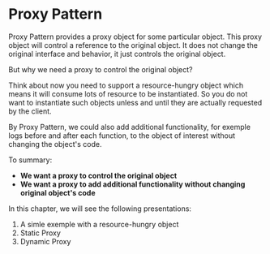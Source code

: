 # Proxy Pattern

Proxy Pattern provides a proxy object for some particular object. This proxy object will control a reference to the original object. It does not change the original interface and behavior, it just controls the original object.

But why we need a proxy to control the original object?

Think about now you need to support a resource-hungry object which means it will consume lots of resource to be instantiated. So you do not want to instantiate such objects unless and until they are actually requested by the client.

By Proxy Pattern, we could also add additional functionality, for exemple logs before and after each function, to the object of interest without changing the object's code.

To summary:

* **We want a proxy to control the original object**
* **We want a proxy to add additional functionality without changing original object's code**

In this chapter, we will see the following presentations:

1. A simle exemple with a resource-hungry object
2. Static Proxy
3. Dynamic Proxy
